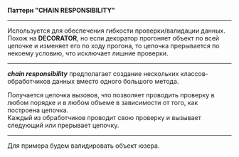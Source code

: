 **Паттерн "CHAIN RESPONSIBILITY"**
***
Используется для обеспечения гибкости проверки/валидации данных.<br>
Похож на **DECORATOR**, но если декоратор прогоняет объект по всей цепочке и изменяет его по ходу прогона,
то цепочка прерывается по некоему условию, что исключает лишние проверки.
***
**_chain responsibility_** предполагает создание нескольких классов-обработчиков данных вместо одного большого метода.

Получается цепочка вызовов,
что позволяет проводить проверку в любом порядке и в любом объеме в зависимости от того,
как построена цепочка.<br>
Каждый из обработчиков проводит свою проверку и вызывает следующий или прерывает цепочку.
***
Для примера будем валидировать объект юзера.